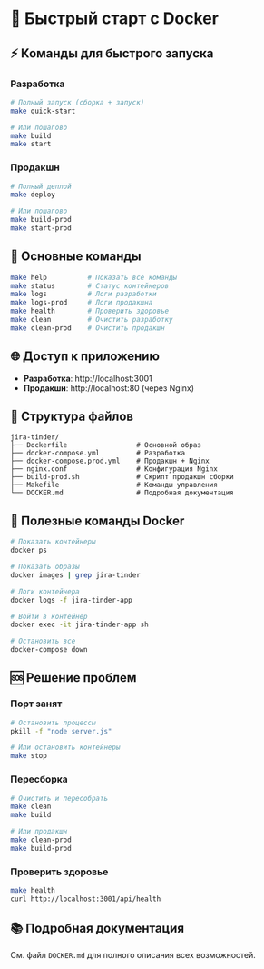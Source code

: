 # 🐳 Быстрый старт с Docker

## ⚡ Команды для быстрого запуска

### Разработка
```bash
# Полный запуск (сборка + запуск)
make quick-start

# Или пошагово
make build
make start
```

### Продакшн
```bash
# Полный деплой
make deploy

# Или пошагово
make build-prod
make start-prod
```

## 🚀 Основные команды

```bash
make help          # Показать все команды
make status        # Статус контейнеров
make logs          # Логи разработки
make logs-prod     # Логи продакшна
make health        # Проверить здоровье
make clean         # Очистить разработку
make clean-prod    # Очистить продакшн
```

## 🌐 Доступ к приложению

- **Разработка**: http://localhost:3001
- **Продакшн**: http://localhost:80 (через Nginx)

## 📁 Структура файлов

```
jira-tinder/
├── Dockerfile                 # Основной образ
├── docker-compose.yml         # Разработка
├── docker-compose.prod.yml    # Продакшн + Nginx
├── nginx.conf                 # Конфигурация Nginx
├── build-prod.sh              # Скрипт продакшн сборки
├── Makefile                   # Команды управления
└── DOCKER.md                  # Подробная документация
```

## 🔧 Полезные команды Docker

```bash
# Показать контейнеры
docker ps

# Показать образы
docker images | grep jira-tinder

# Логи контейнера
docker logs -f jira-tinder-app

# Войти в контейнер
docker exec -it jira-tinder-app sh

# Остановить все
docker-compose down
```

## 🆘 Решение проблем

### Порт занят
```bash
# Остановить процессы
pkill -f "node server.js"

# Или остановить контейнеры
make stop
```

### Пересборка
```bash
# Очистить и пересобрать
make clean
make build

# Или продакшн
make clean-prod
make build-prod
```

### Проверить здоровье
```bash
make health
curl http://localhost:3001/api/health
```

## 📚 Подробная документация

См. файл `DOCKER.md` для полного описания всех возможностей.
